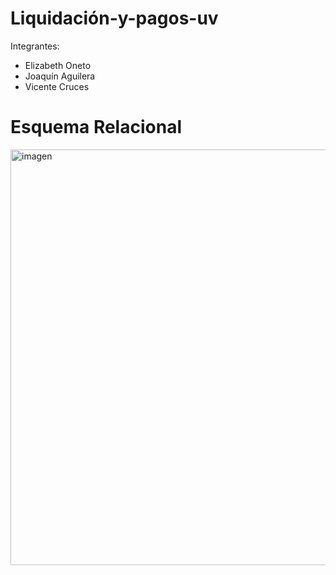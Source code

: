 # Liquidación-y-pagos-uv

Integrantes:

- Elizabeth Oneto
- Joaquín Aguilera
- Vicente Cruces

# Esquema Relacional
  
<img width="1109" height="665" alt="imagen" src="https://github.com/user-attachments/assets/7d1eaa22-4e6b-4ee1-88a4-87edda898566" />
